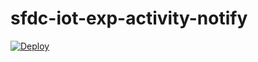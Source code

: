 # sfdc-iot-exp-activity-notify

[![Deploy](https://www.herokucdn.com/deploy/button.svg)](https://heroku.com/deploy)
